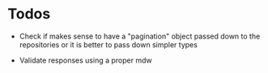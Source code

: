 # Todos

- Check if makes sense to have a "pagination" object passed down to the repositories or it is better to pass down simpler types

- Validate responses using a proper mdw